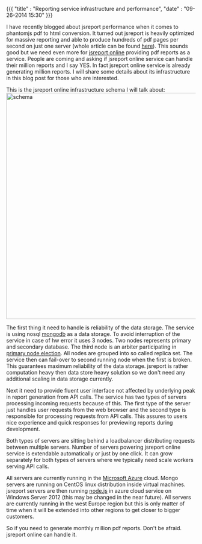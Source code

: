 {{{
    "title"    : "Reporting service infrastructure and performance",
    "date"     : "09-26-2014 15:30"
}}}

I have recently blogged about jsreport performance when it comes to phantomjs pdf to html conversion. It turned out jsreport is heavily optimized for massive reporting and able to produce hundreds of pdf pages per second on just one server (whole article can be found [here](http://jsreport.net/blog/pdf-reporting-performance)). This sounds good but we need even more for [jsreport online](http://jsreport.net/online) providing pdf reports as a service. People are coming and asking if jsreport online service can handle their million reports and I say YES. In fact jsreport online service is already generating million reports.  I will share some details about its infrastructure in this blog post for those who are interested.

This is the jsreport online infrastructure schema I will talk about:
<a href="http://jsreport.net/blog/online-schema.png" target="_blank">
<img src="http://jsreport.net/blog/online-schema.png" alt="schema" style="width: 600px;"/>
</a>

The first thing it need to handle is reliability of the data storage. The service is using nosql [mongodb](http://www.mongodb.org/) as a data storage. To avoid interruption  of the service in case of hw error it uses 3 nodes. Two nodes represents primary and secondary database. The third node is an arbiter participating in [primary node election](http://docs.mongodb.org/manual/core/replica-set-elections/). All nodes are grouped into so called replica set. The service then can fail-over to second running node when the first is broken.  This guarantees maximum reliability of the data storage. jsreport is rather computation heavy then data store heavy solution so we don't need any additional scaling in data storage currently.

Next it need to provide fluent user interface not affected by underlying peak in report  generation from API calls. The service has two types of servers processing incoming requests because of this. The first type of the server just handles user requests from the web browser and the second type is responsible for processing requests from API calls. This assures to users nice experience and quick responses for previewing reports during development.

Both types of servers are sitting behind a loadbalancer distributing requests between multiple servers. Number of servers powering jsreport online service is extendable automatically or just by one click. It can grow separately for both types of servers where we typically need scale workers serving API calls.

All servers are currently running in the [Microsoft Azure](https://azure.microsoft.com) cloud. Mongo servers are running on CentOS linux distribution inside virtual machines. jsreport servers are then running [node.js](http://nodejs.org) in azure cloud service on Windows Server 2012 (this may be changed in the near future). All servers are currently running in the west Europe region but this is only matter of time when it will be extended into other regions to get closer to bigger customers.

So if you need to generate monthly million pdf reports. Don't be afraid. jsreport online can handle it.